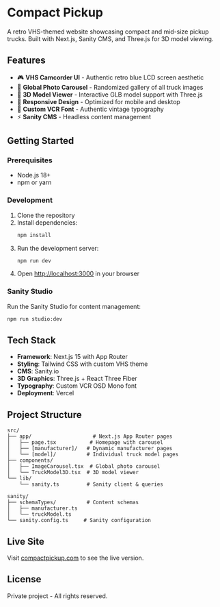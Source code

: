 # Compact Pickup

A retro VHS-themed website showcasing compact and mid-size pickup trucks. Built with Next.js, Sanity CMS, and Three.js for 3D model viewing.

## Features

- 🎮 **VHS Camcorder UI** - Authentic retro blue LCD screen aesthetic
- 📸 **Global Photo Carousel** - Randomized gallery of all truck images
- 🚛 **3D Model Viewer** - Interactive GLB model support with Three.js
- 📱 **Responsive Design** - Optimized for mobile and desktop
- 🎨 **Custom VCR Font** - Authentic vintage typography
- ⚡ **Sanity CMS** - Headless content management

## Getting Started

### Prerequisites

- Node.js 18+
- npm or yarn

### Development

1. Clone the repository
2. Install dependencies:
   ```bash
   npm install
   ```
3. Run the development server:
   ```bash
   npm run dev
   ```
4. Open [http://localhost:3000](http://localhost:3000) in your browser

### Sanity Studio

Run the Sanity Studio for content management:

```bash
npm run studio:dev
```

## Tech Stack

- **Framework**: Next.js 15 with App Router
- **Styling**: Tailwind CSS with custom VHS theme
- **CMS**: Sanity.io
- **3D Graphics**: Three.js + React Three Fiber
- **Typography**: Custom VCR OSD Mono font
- **Deployment**: Vercel

## Project Structure

```
src/
├── app/                    # Next.js App Router pages
│   ├── page.tsx           # Homepage with carousel
│   ├── [manufacturer]/   # Dynamic manufacturer pages
│   └── [model]/          # Individual truck model pages
├── components/
│   ├── ImageCarousel.tsx  # Global photo carousel
│   └── TruckModel3D.tsx  # 3D model viewer
└── lib/
    └── sanity.ts         # Sanity client & queries

sanity/
├── schemaTypes/          # Content schemas
│   ├── manufacturer.ts
│   └── truckModel.ts
└── sanity.config.ts     # Sanity configuration
```

## Live Site

Visit [compactpickup.com](https://compactpickup.com) to see the live version.

## License

Private project - All rights reserved.